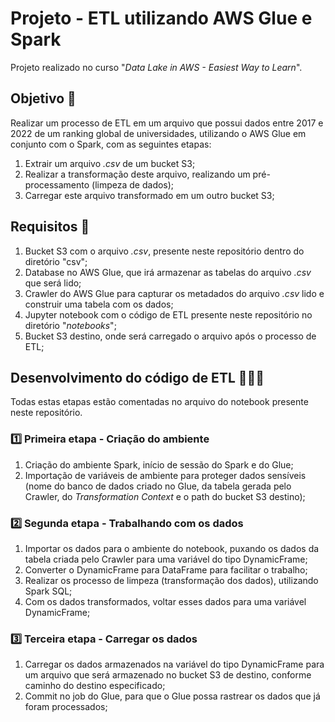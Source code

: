 # Projeto - ETL utilizando AWS Glue e Spark

Projeto realizado no curso "*Data Lake in AWS - Easiest Way to Learn*".

## Objetivo 🎯
Realizar um processo de ETL em um arquivo que possui dados entre 2017 e 2022 de um ranking global de universidades, utilizando o AWS Glue em conjunto com o Spark, com as seguintes etapas:
1. Extrair um arquivo *.csv* de um bucket S3;
2. Realizar a transformação deste arquivo, realizando um pré-processamento (limpeza de dados);
3. Carregar este arquivo transformado em um outro bucket S3;

## Requisitos 📄
1. Bucket S3 com o arquivo *.csv*, presente neste repositório dentro do diretório "csv";
2. Database no AWS Glue, que irá armazenar as tabelas do arquivo *.csv* que será lido;
3. Crawler do AWS Glue para capturar os metadados do arquivo *.csv* lido e construir uma tabela com os dados;
4. Jupyter notebook com o código de ETL presente neste repositório no diretório "*notebooks*";
5. Bucket S3 destino, onde será carregado o arquivo após o processo de ETL;

## Desenvolvimento do código de ETL 👨🏻‍💻

Todas estas etapas estão comentadas no arquivo do notebook presente neste repositório.

### 1️⃣ Primeira etapa - Criação do ambiente
1. Criação do ambiente Spark, início de sessão do Spark e do Glue;
2. Importação de variáveis de ambiente para proteger dados sensíveis (nome do banco de dados criado no Glue, da tabela gerada pelo Crawler, do *Transformation Context* e o path do bucket S3 destino);

### 2️⃣ Segunda etapa - Trabalhando com os dados
1. Importar os dados para o ambiente do notebook, puxando os dados da tabela criada pelo Crawler para uma variável do tipo DynamicFrame;
2. Converter o DynamicFrame para DataFrame para facilitar o trabalho;
3. Realizar os processo de limpeza (transformação dos dados), utilizando Spark SQL;
4. Com os dados transformados, voltar esses dados para uma variável DynamicFrame;

### 3️⃣ Terceira etapa - Carregar os dados
1. Carregar os dados armazenados na variável do tipo DynamicFrame para um arquivo que será armazenado no bucket S3 de destino, conforme caminho do destino especificado;
2. Commit no job do Glue, para que o Glue possa rastrear os dados que já foram processados;
